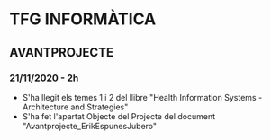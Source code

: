 # TFG INFORMÀTICA
## AVANTPROJECTE
### 21/11/2020 - 2h
 - S'ha llegit els temes 1 i 2 del llibre "Health Information Systems - Architecture and Strategies"
 - S'ha fet l'apartat Objecte del Projecte del document "Avantprojecte_ErikEspunesJubero"
